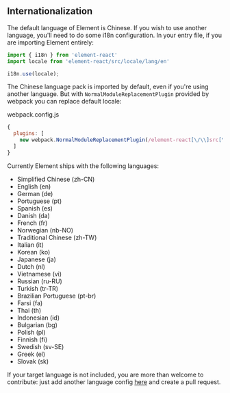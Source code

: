 ## Internationalization

The default language of Element is Chinese. If you wish to use another language, you'll need to do some i18n configuration. In your entry file, if you are importing Element entirely:

```js
import { i18n } from 'element-react'
import locale from 'element-react/src/locale/lang/en'

i18n.use(locale);
```

The Chinese language pack is imported by default, even if you're using another language. But with `NormalModuleReplacementPlugin` provided by webpack you can replace default locale:

webpack.config.js
```js
{
  plugins: [
    new webpack.NormalModuleReplacementPlugin(/element-react[\/\\]src[\/\\]locale[\/\\]lang[\/\\]en/, 'element-react/src/locale/lang/en')
  ]
}
```

Currently Element ships with the following languages:
<ul class="language-list">
  <li>Simplified Chinese (zh-CN)</li>
  <li>English (en)</li>
  <li>German (de)</li>
  <li>Portuguese (pt)</li>
  <li>Spanish (es)</li>
  <li>Danish (da)</li>
  <li>French (fr)</li>
  <li>Norwegian (nb-NO)</li>
  <li>Traditional Chinese (zh-TW)</li>
  <li>Italian (it)</li>
  <li>Korean (ko)</li>
  <li>Japanese (ja)</li>
  <li>Dutch (nl)</li>
  <li>Vietnamese (vi)</li>
  <li>Russian (ru-RU)</li>
  <li>Turkish (tr-TR)</li>
  <li>Brazilian Portuguese (pt-br)</li>
  <li>Farsi (fa)</li>
  <li>Thai (th)</li>
  <li>Indonesian (id)</li>
  <li>Bulgarian (bg)</li>
  <li>Polish (pl)</li>
  <li>Finnish (fi)</li>
  <li>Swedish (sv-SE)</li>
  <li>Greek (el)</li>
  <li>Slovak (sk)</li>
</ul>

If your target language is not included, you are more than welcome to contribute: just add another language config [here](https://github.com/ElemeFE/element/tree/master/src/locale/lang) and create a pull request.
